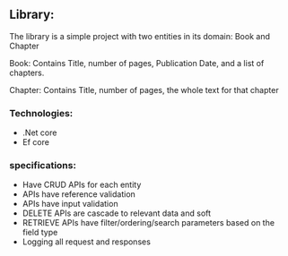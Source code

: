 ## Library:
The library is a simple project with two entities in its domain: Book and Chapter

Book:
Contains Title, number of pages, Publication Date, and a list of chapters.

Chapter:
Contains Title, number of pages, the whole text for that chapter


### Technologies:
* .Net core
* Ef core

### specifications:
* Have CRUD APIs for each entity
* APIs have reference validation
* APIs have input validation
* DELETE APIs are cascade to relevant data and soft
* RETRIEVE APIs have filter/ordering/search parameters based on the field type
* Logging all request and responses

